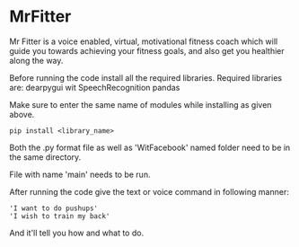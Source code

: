 # MrFitter
Mr Fitter is a voice enabled, virtual, motivational fitness coach which will guide you towards achieving your fitness goals, and also get you healthier along the way.

Before running the code install all the required libraries. Required libraries are:
  dearpygui
  wit
  SpeechRecognition
  pandas
  
Make sure to enter the same name of modules while installing as given above.

```
pip install <library_name>
```

Both the .py format file as well as 'WitFacebook' named folder need to be in the same directory.

File with name 'main' needs to be run.

After running the code give the text or voice command in following manner:

```
'I want to do pushups'
'I wish to train my back'
```

And it'll tell you how and what to do.
